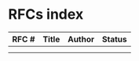 # RFCs index

| RFC # | Title | Author | Status |
| ----- | ----- | ------ | ------ |
|       |       |        |        |
|       |       |        |        |
